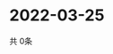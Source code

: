 # 2022-03-25
  共 0条

  <!-- BEGIN -->
  <!-- 最后更新时间Fri Mar 25 2022 08:07:39 GMT+0000 (Coordinated Universal Time) -->
  
  <!-- END -->
  
  